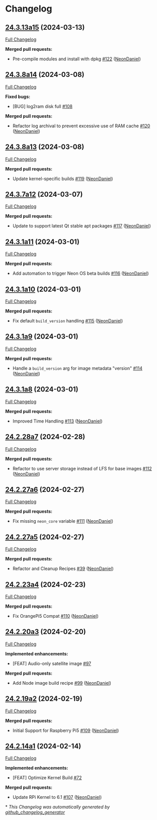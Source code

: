 # Changelog

## [24.3.13a15](https://github.com/NeonGeckoCom/neon_debos/tree/24.3.13a15) (2024-03-13)

[Full Changelog](https://github.com/NeonGeckoCom/neon_debos/compare/24.3.8a14...24.3.13a15)

**Merged pull requests:**

- Pre-compile modules and install with dpkg [\#122](https://github.com/NeonGeckoCom/neon_debos/pull/122) ([NeonDaniel](https://github.com/NeonDaniel))

## [24.3.8a14](https://github.com/NeonGeckoCom/neon_debos/tree/24.3.8a14) (2024-03-08)

[Full Changelog](https://github.com/NeonGeckoCom/neon_debos/compare/24.3.8a13...24.3.8a14)

**Fixed bugs:**

- \[BUG\] log2ram disk full [\#108](https://github.com/NeonGeckoCom/neon_debos/issues/108)

**Merged pull requests:**

- Refactor log archival to prevent excessive use of RAM cache [\#120](https://github.com/NeonGeckoCom/neon_debos/pull/120) ([NeonDaniel](https://github.com/NeonDaniel))

## [24.3.8a13](https://github.com/NeonGeckoCom/neon_debos/tree/24.3.8a13) (2024-03-08)

[Full Changelog](https://github.com/NeonGeckoCom/neon_debos/compare/24.3.7a12...24.3.8a13)

**Merged pull requests:**

- Update kernel-specific builds [\#119](https://github.com/NeonGeckoCom/neon_debos/pull/119) ([NeonDaniel](https://github.com/NeonDaniel))

## [24.3.7a12](https://github.com/NeonGeckoCom/neon_debos/tree/24.3.7a12) (2024-03-07)

[Full Changelog](https://github.com/NeonGeckoCom/neon_debos/compare/24.3.1a11...24.3.7a12)

**Merged pull requests:**

- Update to support latest Qt stable apt packages [\#117](https://github.com/NeonGeckoCom/neon_debos/pull/117) ([NeonDaniel](https://github.com/NeonDaniel))

## [24.3.1a11](https://github.com/NeonGeckoCom/neon_debos/tree/24.3.1a11) (2024-03-01)

[Full Changelog](https://github.com/NeonGeckoCom/neon_debos/compare/24.3.1a10...24.3.1a11)

**Merged pull requests:**

- Add automation to trigger Neon OS beta builds [\#116](https://github.com/NeonGeckoCom/neon_debos/pull/116) ([NeonDaniel](https://github.com/NeonDaniel))

## [24.3.1a10](https://github.com/NeonGeckoCom/neon_debos/tree/24.3.1a10) (2024-03-01)

[Full Changelog](https://github.com/NeonGeckoCom/neon_debos/compare/24.3.1a9...24.3.1a10)

**Merged pull requests:**

- Fix default `build_version` handling [\#115](https://github.com/NeonGeckoCom/neon_debos/pull/115) ([NeonDaniel](https://github.com/NeonDaniel))

## [24.3.1a9](https://github.com/NeonGeckoCom/neon_debos/tree/24.3.1a9) (2024-03-01)

[Full Changelog](https://github.com/NeonGeckoCom/neon_debos/compare/24.3.1a8...24.3.1a9)

**Merged pull requests:**

- Handle a `build_version` arg for image metadata "version" [\#114](https://github.com/NeonGeckoCom/neon_debos/pull/114) ([NeonDaniel](https://github.com/NeonDaniel))

## [24.3.1a8](https://github.com/NeonGeckoCom/neon_debos/tree/24.3.1a8) (2024-03-01)

[Full Changelog](https://github.com/NeonGeckoCom/neon_debos/compare/24.2.28a7...24.3.1a8)

**Merged pull requests:**

- Improved Time Handling [\#113](https://github.com/NeonGeckoCom/neon_debos/pull/113) ([NeonDaniel](https://github.com/NeonDaniel))

## [24.2.28a7](https://github.com/NeonGeckoCom/neon_debos/tree/24.2.28a7) (2024-02-28)

[Full Changelog](https://github.com/NeonGeckoCom/neon_debos/compare/24.2.27a6...24.2.28a7)

**Merged pull requests:**

- Refactor to use server storage instead of LFS for base images [\#112](https://github.com/NeonGeckoCom/neon_debos/pull/112) ([NeonDaniel](https://github.com/NeonDaniel))

## [24.2.27a6](https://github.com/NeonGeckoCom/neon_debos/tree/24.2.27a6) (2024-02-27)

[Full Changelog](https://github.com/NeonGeckoCom/neon_debos/compare/24.2.27a5...24.2.27a6)

**Merged pull requests:**

- Fix missing `neon_core` variable [\#111](https://github.com/NeonGeckoCom/neon_debos/pull/111) ([NeonDaniel](https://github.com/NeonDaniel))

## [24.2.27a5](https://github.com/NeonGeckoCom/neon_debos/tree/24.2.27a5) (2024-02-27)

[Full Changelog](https://github.com/NeonGeckoCom/neon_debos/compare/24.2.23a4...24.2.27a5)

**Merged pull requests:**

- Refactor and Cleanup Recipes [\#39](https://github.com/NeonGeckoCom/neon_debos/pull/39) ([NeonDaniel](https://github.com/NeonDaniel))

## [24.2.23a4](https://github.com/NeonGeckoCom/neon_debos/tree/24.2.23a4) (2024-02-23)

[Full Changelog](https://github.com/NeonGeckoCom/neon_debos/compare/24.2.20a3...24.2.23a4)

**Merged pull requests:**

- Fix OrangePi5 Compat [\#110](https://github.com/NeonGeckoCom/neon_debos/pull/110) ([NeonDaniel](https://github.com/NeonDaniel))

## [24.2.20a3](https://github.com/NeonGeckoCom/neon_debos/tree/24.2.20a3) (2024-02-20)

[Full Changelog](https://github.com/NeonGeckoCom/neon_debos/compare/24.2.19a2...24.2.20a3)

**Implemented enhancements:**

- \[FEAT\] Audio-only satellite image [\#97](https://github.com/NeonGeckoCom/neon_debos/issues/97)

**Merged pull requests:**

- Add Node image build recipe [\#99](https://github.com/NeonGeckoCom/neon_debos/pull/99) ([NeonDaniel](https://github.com/NeonDaniel))

## [24.2.19a2](https://github.com/NeonGeckoCom/neon_debos/tree/24.2.19a2) (2024-02-19)

[Full Changelog](https://github.com/NeonGeckoCom/neon_debos/compare/24.2.14a1...24.2.19a2)

**Merged pull requests:**

- Initial Support for Raspberry Pi5 [\#109](https://github.com/NeonGeckoCom/neon_debos/pull/109) ([NeonDaniel](https://github.com/NeonDaniel))

## [24.2.14a1](https://github.com/NeonGeckoCom/neon_debos/tree/24.2.14a1) (2024-02-14)

[Full Changelog](https://github.com/NeonGeckoCom/neon_debos/compare/24.2.12...24.2.14a1)

**Implemented enhancements:**

- \[FEAT\] Optimize Kernel Build [\#72](https://github.com/NeonGeckoCom/neon_debos/issues/72)

**Merged pull requests:**

- Update RPi Kernel to 6.1 [\#107](https://github.com/NeonGeckoCom/neon_debos/pull/107) ([NeonDaniel](https://github.com/NeonDaniel))



\* *This Changelog was automatically generated by [github_changelog_generator](https://github.com/github-changelog-generator/github-changelog-generator)*
